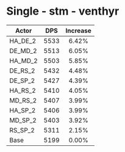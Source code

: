 # Single - stm - venthyr
| Actor | DPS | Increase |
|---|:---:|:---:|
|HA_DE_2|5533|6.42%|
|DE_MD_2|5513|6.05%|
|HA_MD_2|5503|5.85%|
|DE_RS_2|5432|4.48%|
|DE_SP_2|5427|4.39%|
|HA_RS_2|5410|4.05%|
|MD_RS_2|5407|3.99%|
|HA_SP_2|5406|3.99%|
|MD_SP_2|5403|3.92%|
|RS_SP_2|5311|2.15%|
|Base|5199|0.00%|
